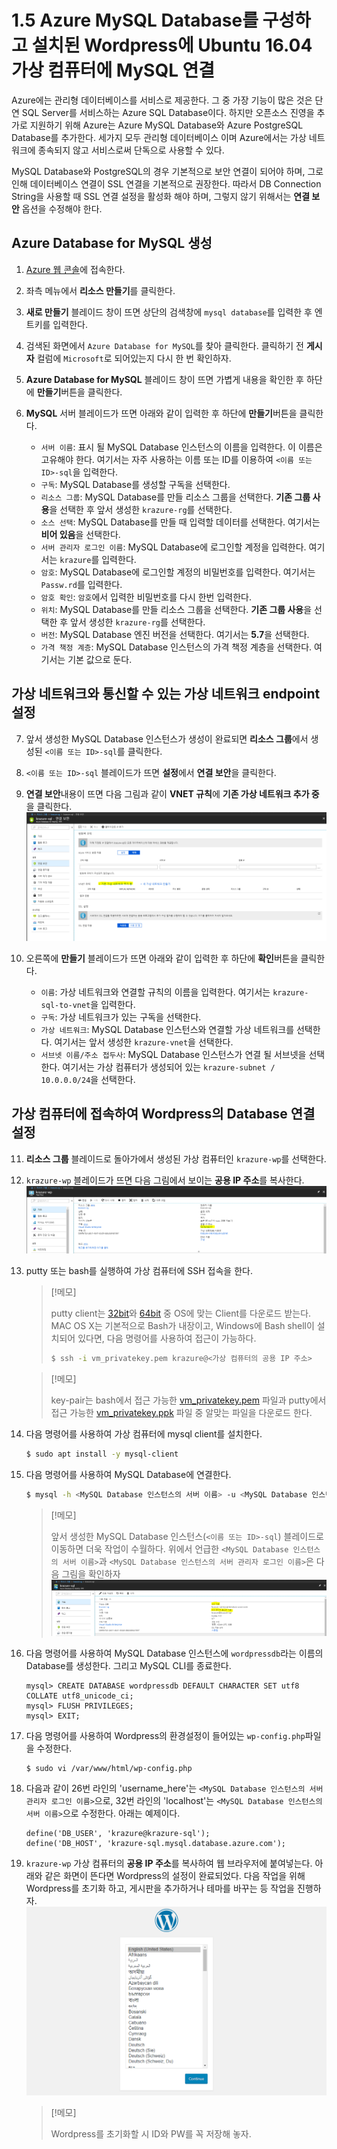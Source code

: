 # 1.5 Azure MySQL Database를 구성하고 설치된 Wordpress에 Ubuntu 16.04 가상 컴퓨터에 MySQL 연결
Azure에는 관리형 데이터베이스를 서비스로 제공한다. 그 중 가장 기능이 많은 것은 단연 SQL Server를 서비스하는 Azure SQL Database이다. 하지만 오픈소스 진영을 추가로 지원하기 위해 Azure는 Azure MySQL Database와 Azure PostgreSQL Database를 추가한다. 세가지 모두 관리형 데이터베이스 이며 Azure에서는 가상 네트워크에 종속되지 않고 서비스로써 단독으로 사용할 수 있다.

MySQL Database와 PostgreSQL의 경우 기본적으로 보안 연결이 되어야 하며, 그로 인해 데이터베이스 연결이 SSL 연결을 기본적으로 권장한다. 따라서 DB Connection String을 사용할 때 SSL 연결 설정을 활성화 해야 하며, 그렇지 않기 위해서는 **연결 보안** 옵션을 수정해야 한다.

## Azure Database for MySQL 생성
1. [Azure 웹 콘솔](https://portal.azure.com)에 접속한다.

2. 좌측 메뉴에서 **리소스 만들기**를 클릭한다.

3. **새로 만들기** 블레이드 창이 뜨면 상단의 검색창에 `mysql database`를 입력한 후 엔트키를 입력한다.

4. 검색된 화면에서 `Azure Database for MySQL`를 찾아 클릭한다. 클릭하기 전 **게시자** 컬럼에 `Microsoft`로 되어있는지 다시 한 번 확인하자.

5. **Azure Database for MySQL** 블레이드 창이 뜨면 가볍게 내용을 확인한 후 하단에 **만들기**버튼을 클릭한다.

6. **MySQL** 서버 블레이드가 뜨면 아래와 같이 입력한 후 하단에 **만들기**버튼을 클릭한다.
    - `서버 이름`: 표시 될 MySQL Database 인스턴스의 이름을 입력한다. 이 이름은 고유해야 한다. 여기서는 자주 사용하는 이름 또는 ID를 이용하여 `<이름 또는 ID>-sql`을 입력한다.
    - `구독`: MySQL Database를 생성할 구독을 선택한다.
    - `리소스 그룹`: MySQL Database를 만들 리소스 그룹을 선택한다. **기존 그룹 사용**을 선택한 후 앞서 생성한 `krazure-rg`를 선택한다.
    - `소스 선택`: MySQL Database를 만들 때 입력할 데이터를 선택한다. 여기서는 **비어 있음**을 선택한다.
    - `서버 관리자 로그인 이름`: MySQL Database에 로그인할 계정을 입력한다. 여기서는 `krazure`를 입력한다.
    - `암호`: MySQL Database에 로그인할 계정의 비밀번호를 입력한다. 여기서는 `Passw.rd`를 입력한다.
    - `암호 확인`: `암호`에서 입력한 비밀번호를 다시 한번 입력한다.
    - `위치`: MySQL Database를 만들 리소스 그룹을 선택한다. **기존 그룹 사용**을 선택한 후 앞서 생성한 `krazure-rg`를 선택한다.
    - `버전`: MySQL Database 엔진 버전을 선택한다. 여기서는 **5.7**을 선택한다.
    - `가격 책정 계층`: MySQL Database 인스턴스의 가격 책정 계층을 선택한다. 여기서는 기본 값으로 둔다.

## 가상 네트워크와 통신할 수 있는 가상 네트워크 endpoint 설정
7. 앞서 생성한 MySQL Database 인스턴스가 생성이 완료되면 **리소스 그룹**에서 생성된 `<이름 또는 ID>-sql`를 클릭한다.

8. `<이름 또는 ID>-sql` 블레이드가 뜨면 **설정**에서 **연결 보안**을 클릭한다.

9. **연결 보안**내용이 뜨면 다음 그림과 같이 **VNET 규칙**에 **기존 가상 네트워크 추가 중**을 클릭한다.
![1.5.1_SQL_Database_VNET_Connect](../images/1.5.1_SQL_Database_VNET_Connect.PNG)

10. 오른쪽에 **만들기** 블레이드가 뜨면 아래와 같이 입력한 후 하단에 **확인**버튼을 클릭한다.
    - `이름`: 가상 네트워크와 연결할 규칙의 이름을 입력한다. 여기서는 `krazure-sql-to-vnet`을 입력한다.
    - `구독`: 가상 네트워크가 있는 구독을 선택한다.
    - `가상 네트워크`: MySQL Database 인스턴스와 연결할 가상 네트워크를 선택한다. 여기서는 앞서 생성한 `krazure-vnet`을 선택한다.
    - `서브넷 이름/주소 접두사`: MySQL Database 인스턴스가 연결 될 서브넷을 선택한다. 여기서는 가상 컴퓨터가 생성되어 있는 `krazure-subnet / 10.0.0.0/24`을 선택한다.

## 가상 컴퓨터에 접속하여 Wordpress의 Database 연결 설정
11. **리소스 그룹** 블레이드로 돌아가에서 생성된 가상 컴퓨터인 `krazure-wp`를 선택한다.

12. `krazure-wp` 블레이드가 뜨면 다음 그림에서 보이는 **공용 IP 주소**를 복사한다.
![1.5.2_VM_public_ip](../images/1.5.2_VM_public_ip.PNG)

13. putty 또는 bash를 실행하여 가상 컴퓨터에 SSH 접속을 한다.
    > [!메모]
    >
    > putty client는 [32bit](https://the.earth.li/~sgtatham/putty/latest/w32/putty.exe)와 [64bit](https://the.earth.li/~sgtatham/putty/latest/w64/putty.exe) 중 OS에 맞는 Client를 다운로드 받는다. MAC OS X는 기본적으로 Bash가 내장이고, Windows에 Bash shell이 설치되어 있다면, 다음 명령어를 사용하여 접근이 가능하다.
    > ```bash
    > $ ssh -i vm_privatekey.pem krazure@<가상 컴퓨터의 공용 IP 주소>
    > ```

    > [!메모]
    > 
    > key-pair는 bash에서 접근 가능한 [vm_privatekey.pem](../source/key-pair/vm_privatekey.pem) 파일과 putty에서 접근 가능한 [vm_privatekey.ppk](../source/key-pair/vm_privatekey.ppk) 파일 중 알맞는 파일을 다운로드 한다.

14. 다음 명령어를 사용하여 가상 컴퓨터에 mysql client를 설치한다.
    ```bash
    $ sudo apt install -y mysql-client
    ```

15. 다음 명령어를 사용하여 MySQL Database에 연결한다.
    ```bash
    $ mysql -h <MySQL Database 인스턴스의 서버 이름> -u <MySQL Database 인스턴스의 서버 관리자 로그인 이름> -p
    ```
    > [!메모]
    >
    > 앞서 생성한 MySQL Database 인스턴스(`<이름 또는 ID>-sql`) 블레이드로 이동하면 더욱 작업이 수월하다. 위에서 언급한 `<MySQL Database 인스턴스의 서버 이름>`과 `<MySQL Database 인스턴스의 서버 관리자 로그인 이름>`은 다음 그림을 확인하자
    > ![1.5.3_MySQL_Database_info](../images/1.5.3_MySQL_Database_info.PNG)

16. 다음 명령어를 사용하여 MySQL Database 인스턴스에 `wordpressdb`라는 이름의 Database를 생성한다. 그리고 MySQL CLI를 종료한다.
    ```mysql
    mysql> CREATE DATABASE wordpressdb DEFAULT CHARACTER SET utf8 COLLATE utf8_unicode_ci;
    mysql> FLUSH PRIVILEGES;
    mysql> EXIT;
    ```

17. 다음 명령어를 사용하여 Wordpress의 환경설정이 들어있는 `wp-config.php`파일을 수정한다.
    ```bash
    $ sudo vi /var/www/html/wp-config.php
    ```

18. 다음과 같이 26번 라인의 'username_here'는 `<MySQL Database 인스턴스의 서버 관리자 로그인 이름>`으로, 32번 라인의 'localhost'는 `<MySQL Database 인스턴스의 서버 이름>`으로 수정한다. 아래는 예제이다.
    ```example
    define('DB_USER', 'krazure@krazure-sql');
    define('DB_HOST', 'krazure-sql.mysql.database.azure.com');
    ```

19. `krazure-wp` 가상 컴퓨터의 **공용 IP 주소**를 복사하여 웹 브라우저에 붙여넣는다. 아래와 같은 화면이 뜬다면 Wordpress의 설정이 완료되었다. 다음 작업을 위해 Wordpress를 초기화 하고, 게시판을 추가하거나 테마를 바꾸는 등 작업을 진행하자.
![1.5.4_init_wordpress](../images/1.5.4_init_wordpress.PNG)

    > [!메모]
    >
    > Wordpress를 초기화할 시 ID와 PW를 꼭 저장해 놓자.